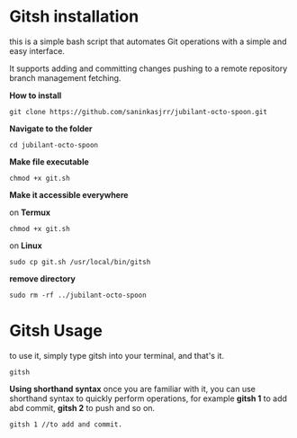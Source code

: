 # Gitsh installation 

this is a simple bash script that automates  Git operations with a simple and easy interface.

 It supports 
adding and committing changes
pushing to a remote repository
branch management
fetching.

**How to install**
```
git clone https://github.com/saninkasjrr/jubilant-octo-spoon.git
```

**Navigate to the folder**                   
```
cd jubilant-octo-spoon
```

**Make file executable**
```
chmod +x git.sh
```
**Make it accessible everywhere**

on **Termux**
```
chmod +x git.sh
```

on **Linux**
```
sudo cp git.sh /usr/local/bin/gitsh
```

**remove directory**
```
sudo rm -rf ../jubilant-octo-spoon
```
# Gitsh Usage 

to use it, simply type gitsh into your terminal, and that's it.
```
gitsh
```

**Using shorthand syntax**
once you are familiar with it, you can use shorthand syntax to quickly perform operations, for example **gitsh 1** to add abd commit, **gitsh 2** to push and so on.

```
gitsh 1 //to add and commit.
```

